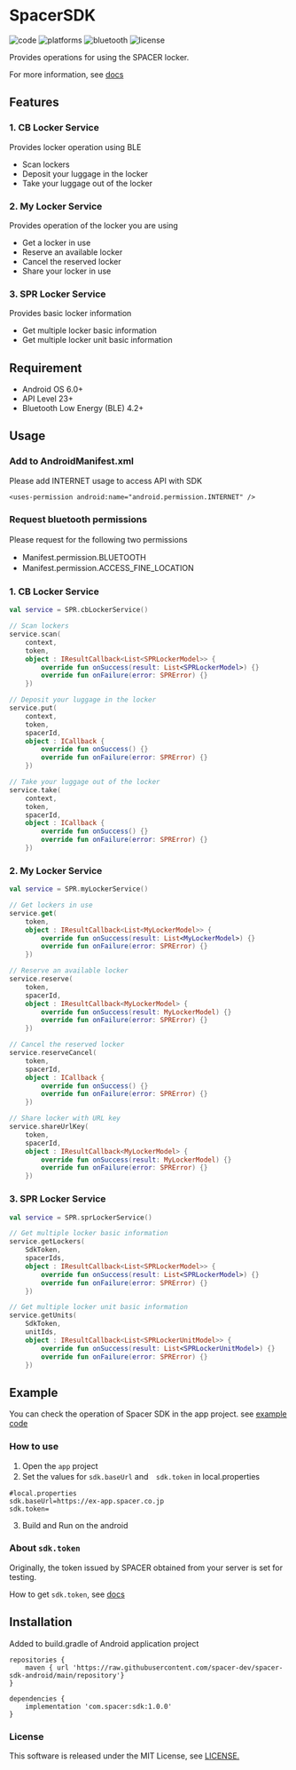 # SpacerSDK

![code](https://img.shields.io/badge/kotlin-1.4.32-blue)
![platforms](https://img.shields.io/badge/android-6.0%2B-blue)
![bluetooth](https://img.shields.io/badge/bluetooth-4.2%2B-brightgreen)
![license](https://img.shields.io/github/license/spacer-dev/spacer-sdk-android)


Provides operations for using the SPACER locker.

For more information, see [docs](https://rogue-flight-1e9.notion.site/SPACER-API-5d3f6b8831be484e94497ac822099270)

## Features

### 1. CB Locker Service

Provides locker operation using BLE

- Scan lockers
- Deposit your luggage in the locker
- Take your luggage out of the locker

### 2. My Locker Service

Provides operation of the locker you are using

- Get a locker in use
- Reserve an available locker
- Cancel the reserved locker
- Share your locker in use

### 3. SPR Locker Service

Provides basic locker information

- Get multiple locker basic information
- Get multiple locker unit basic information  
  
## Requirement

- Android OS 6.0+
- API Level 23+
- Bluetooth Low Energy (BLE) 4.2+

## Usage

### Add to AndroidManifest.xml

Please add INTERNET usage to access API with SDK

```
<uses-permission android:name="android.permission.INTERNET" />
```

### Request bluetooth permissions

Please request for the following two permissions　

- Manifest.permission.BLUETOOTH
- Manifest.permission.ACCESS_FINE_LOCATION　


### 1. CB Locker Service

```kotlin
val service = SPR.cbLockerService()

// Scan lockers
service.scan(
    context,
    token,
    object : IResultCallback<List<SPRLockerModel>> {
        override fun onSuccess(result: List<SPRLockerModel>) {}
        override fun onFailure(error: SPRError) {}
    })

// Deposit your luggage in the locker
service.put(
    context,
    token,
    spacerId,
    object : ICallback {
        override fun onSuccess() {}
        override fun onFailure(error: SPRError) {}
    })

// Take your luggage out of the locker  
service.take(
    context,
    token,
    spacerId,
    object : ICallback {
        override fun onSuccess() {}
        override fun onFailure(error: SPRError) {}
    })  

```

### 2. My Locker Service

```kotlin
val service = SPR.myLockerService()

// Get lockers in use
service.get(
    token,
    object : IResultCallback<List<MyLockerModel>> {
        override fun onSuccess(result: List<MyLockerModel>) {}
        override fun onFailure(error: SPRError) {}
    })

// Reserve an available locker
service.reserve(
    token,
    spacerId,
    object : IResultCallback<MyLockerModel> {
        override fun onSuccess(result: MyLockerModel) {}
        override fun onFailure(error: SPRError) {}
    })

// Cancel the reserved locker
service.reserveCancel(
    token,
    spacerId,
    object : ICallback {
        override fun onSuccess() {}
        override fun onFailure(error: SPRError) {}
    })

// Share locker with URL key
service.shareUrlKey(
    token,
    spacerId,
    object : IResultCallback<MyLockerModel> {
        override fun onSuccess(result: MyLockerModel) {}
        override fun onFailure(error: SPRError) {}
    })
```

### 3. SPR Locker Service

```kotlin
val service = SPR.sprLockerService()

// Get multiple locker basic information
service.getLockers(
    SdkToken,
    spacerIds,
    object : IResultCallback<List<SPRLockerModel>> {
        override fun onSuccess(result: List<SPRLockerModel>) {}
        override fun onFailure(error: SPRError) {}
    })        

// Get multiple locker unit basic information
service.getUnits(
    SdkToken,
    unitIds,
    object : IResultCallback<List<SPRLockerUnitModel>> {
        override fun onSuccess(result: List<SPRLockerUnitModel>) {}
        override fun onFailure(error: SPRError) {}
    })     
```

## Example

You can check the operation of Spacer SDK in the app project. see [example code](https://github.com/spacer-dev/spacer-sdk-android/tree/main/app)    

### How to use

1. Open the `app` project
2. Set the values for `sdk.baseUrl` and　`sdk.token` in local.properties  

```
#local.properties
sdk.baseUrl=https://ex-app.spacer.co.jp
sdk.token=
```

3. Build and Run on the android

### About `sdk.token`

Originally, the token issued by SPACER obtained from your server is set for testing.

How to get `sdk.token`, see [docs](https://rogue-flight-1e9.notion.site/SPACER-API-5d3f6b8831be484e94497ac822099270)


## Installation

Added to build.gradle of Android application project

```
repositories {
    maven { url 'https://raw.githubusercontent.com/spacer-dev/spacer-sdk-android/main/repository'}
}

dependencies {
    implementation 'com.spacer:sdk:1.0.0'  
} 
```

### License
This software is released under the MIT License, see [LICENSE.](https://github.com/spacer-dev/spacer-sdk-android/blob/main/LICENSE)
